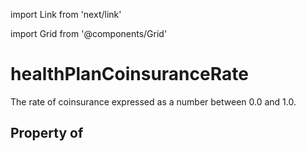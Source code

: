 import Link from 'next/link'
  
import Grid from '@components/Grid'

# healthPlanCoinsuranceRate

The rate of coinsurance expressed as a number between 0.0 and 1.0.

## Property of




